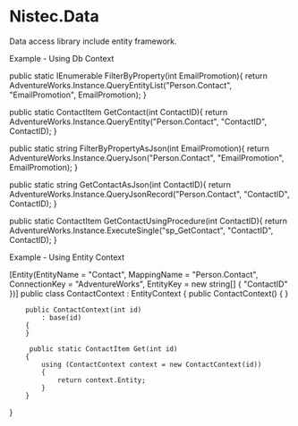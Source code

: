 # Nistec.Data
Data access library include entity framework.

Example - Using Db Context

public static IEnumerable<ContactItem> FilterByProperty(int EmailPromotion){
   return AdventureWorks.Instance.QueryEntityList<ContactItem>("Person.Contact", "EmailPromotion", EmailPromotion);
}

public static ContactItem GetContact(int ContactID){
   return AdventureWorks.Instance.QueryEntity<ContactItem>("Person.Contact", "ContactID", ContactID);
}

public static string FilterByPropertyAsJson(int EmailPromotion){
   return AdventureWorks.Instance.QueryJson("Person.Contact", "EmailPromotion", EmailPromotion);
}

public static string GetContactAsJson(int ContactID){
   return AdventureWorks.Instance.QueryJsonRecord("Person.Contact", "ContactID", ContactID);
}

public static ContactItem GetContactUsingProcedure(int ContactID){
   return AdventureWorks.Instance.ExecuteSingle<ContactItem>("sp_GetContact", "ContactID", ContactID);
}


Example - Using Entity Context

 [Entity(EntityName = "Contact", MappingName = "Person.Contact", ConnectionKey = "AdventureWorks", EntityKey = new string[] { "ContactID" })]
 public class ContactContext : EntityContext<ContactItem>
 {
       public ContactContext()
        {
        }

        public ContactContext(int id)
            : base(id)
        {
        }
        
         public static ContactItem Get(int id)
        {
            using (ContactContext context = new ContactContext(id))
            {
                return context.Entity;
            }
        }
  }    
